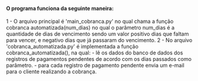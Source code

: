 #### O programa funciona da seguinte maneira:
1 - O arquivo principal é 'main_cobranca.py' no qual chama a função cobranca automatizada(num_dias) no qual o parâmetro num_dias é a quantidade de dias de vencimento sendo um valor positivo dias que faltam para vencer, e negativo dias que já passaram do vencimento.
2 - No arquivo 'cobranca_automatizada.py' é implementada a função cobranca_automatizada(), na qual:
    - lê os dados do banco de dados dos registros de pagamentos pendentes de acordo com os dias passados como parâmetro.
    - para cada registro de pagamento pendente envia um e-mail para o cliente realizando a cobrança.